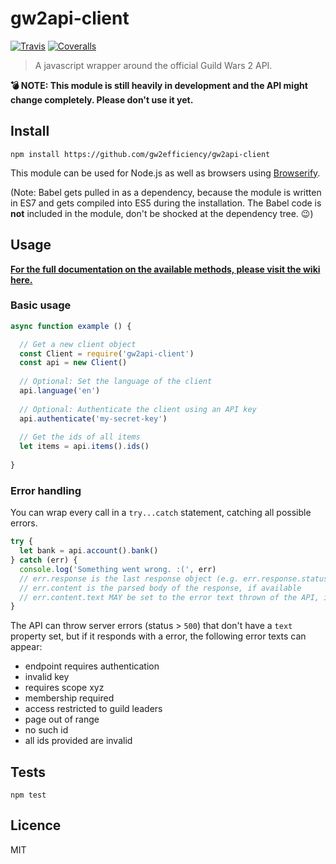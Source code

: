 # gw2api-client

[![Travis](https://img.shields.io/travis/gw2efficiency/gw2api-client.svg?style=flat-square)](https://travis-ci.org/gw2efficiency/gw2api-client)
[![Coveralls](https://img.shields.io/coveralls/gw2efficiency/gw2api-client/master.svg?style=flat-square)](https://coveralls.io/github/gw2efficiency/gw2api-client?branch=master)

> A javascript wrapper around the official Guild Wars 2 API.

**:bomb: NOTE: This module is still heavily in development and the API might change completely. Please don't use it yet.**

## Install

```
npm install https://github.com/gw2efficiency/gw2api-client
```

This module can be used for Node.js as well as browsers using [Browserify](https://github.com/substack/browserify-handbook#how-node_modules-works).

(Note: Babel gets pulled in as a dependency, because the module is written in ES7 and 
gets compiled into ES5 during the installation. The Babel code is **not** included in the module, 
don't be shocked at the dependency tree. :wink:)

## Usage

**[For the full documentation on the available methods, please visit the wiki here.](https://github.com/gw2efficiency/gw2api-client/wiki)**

### Basic usage

```js
async function example () {

  // Get a new client object
  const Client = require('gw2api-client')
  const api = new Client()
  
  // Optional: Set the language of the client
  api.language('en')
  
  // Optional: Authenticate the client using an API key
  api.authenticate('my-secret-key')
  
  // Get the ids of all items
  let items = api.items().ids()
  
}
```

### Error handling

You can wrap every call in a `try...catch` statement, catching all possible errors.

```js
try {
  let bank = api.account().bank()
} catch (err) {
  console.log('Something went wrong. :(', err)
  // err.response is the last response object (e.g. err.response.status)
  // err.content is the parsed body of the response, if available
  // err.content.text MAY be set to the error text thrown of the API, if available
}
```

The API can throw server errors (status > `500`) that don't have a `text` property set, but if
it responds with a error, the following error texts can appear:

- endpoint requires authentication
- invalid key
- requires scope xyz
- membership required
- access restricted to guild leaders
- page out of range
- no such id
- all ids provided are invalid

## Tests

```
npm test
```

## Licence

MIT
